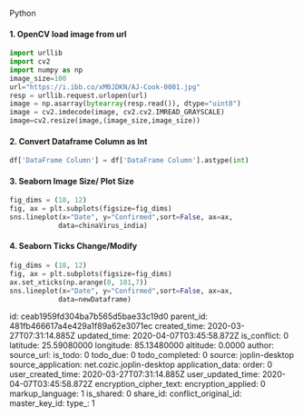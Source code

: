 Python

#### 1. OpenCV load image from url
```python
import urllib
import cv2
import numpy as np
image_size=100
url="https://i.ibb.co/xM0JDKN/AJ-Cook-0001.jpg"
resp = urllib.request.urlopen(url)
image = np.asarray(bytearray(resp.read()), dtype="uint8")
image = cv2.imdecode(image, cv2.cv2.IMREAD_GRAYSCALE)
image=cv2.resize(image,(image_size,image_size))
```


#### 2. Convert Dataframe Column as Int
```python
df['DataFrame Column'] = df['DataFrame Column'].astype(int)
```

#### 3. Seaborn Image Size/ Plot Size

```python
fig_dims = (18, 12)
fig, ax = plt.subplots(figsize=fig_dims)
sns.lineplot(x="Date", y="Confirmed",sort=False, ax=ax,
            data=chinaVirus_india)
```

#### 4. Seaborn Ticks Change/Modify
```python
fig_dims = (18, 12)
fig, ax = plt.subplots(figsize=fig_dims)
ax.set_xticks(np.arange(0, 101,7))
sns.lineplot(x="Date", y="Confirmed",sort=False, ax=ax,
            data=newDataframe)
```

id: ceab1959fd304ba7b565d5bae33c19d0
parent_id: 481fb466617a4e429a1f89a62e3071ec
created_time: 2020-03-27T07:31:14.885Z
updated_time: 2020-04-07T03:45:58.872Z
is_conflict: 0
latitude: 25.59080000
longitude: 85.13480000
altitude: 0.0000
author: 
source_url: 
is_todo: 0
todo_due: 0
todo_completed: 0
source: joplin-desktop
source_application: net.cozic.joplin-desktop
application_data: 
order: 0
user_created_time: 2020-03-27T07:31:14.885Z
user_updated_time: 2020-04-07T03:45:58.872Z
encryption_cipher_text: 
encryption_applied: 0
markup_language: 1
is_shared: 0
share_id: 
conflict_original_id: 
master_key_id: 
type_: 1
